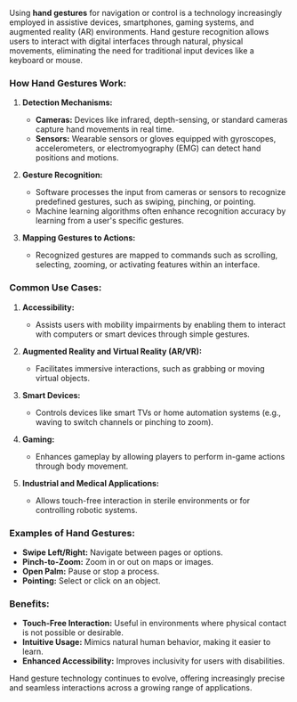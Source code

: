 Using **hand gestures** for navigation or control is a technology increasingly employed in assistive devices, smartphones, gaming systems, and augmented reality (AR) environments. Hand gesture recognition allows users to interact with digital interfaces through natural, physical movements, eliminating the need for traditional input devices like a keyboard or mouse.

### How Hand Gestures Work:
1. **Detection Mechanisms:**
   - **Cameras:** Devices like infrared, depth-sensing, or standard cameras capture hand movements in real time.
   - **Sensors:** Wearable sensors or gloves equipped with gyroscopes, accelerometers, or electromyography (EMG) can detect hand positions and motions.

2. **Gesture Recognition:**
   - Software processes the input from cameras or sensors to recognize predefined gestures, such as swiping, pinching, or pointing.
   - Machine learning algorithms often enhance recognition accuracy by learning from a user's specific gestures.

3. **Mapping Gestures to Actions:**
   - Recognized gestures are mapped to commands such as scrolling, selecting, zooming, or activating features within an interface.

### Common Use Cases:
1. **Accessibility:**
   - Assists users with mobility impairments by enabling them to interact with computers or smart devices through simple gestures.
   
2. **Augmented Reality and Virtual Reality (AR/VR):**
   - Facilitates immersive interactions, such as grabbing or moving virtual objects.

3. **Smart Devices:**
   - Controls devices like smart TVs or home automation systems (e.g., waving to switch channels or pinching to zoom).

4. **Gaming:**
   - Enhances gameplay by allowing players to perform in-game actions through body movement.

5. **Industrial and Medical Applications:**
   - Allows touch-free interaction in sterile environments or for controlling robotic systems.

### Examples of Hand Gestures:
- **Swipe Left/Right:** Navigate between pages or options.
- **Pinch-to-Zoom:** Zoom in or out on maps or images.
- **Open Palm:** Pause or stop a process.
- **Pointing:** Select or click on an object.

### Benefits:
- **Touch-Free Interaction:** Useful in environments where physical contact is not possible or desirable.
- **Intuitive Usage:** Mimics natural human behavior, making it easier to learn.
- **Enhanced Accessibility:** Improves inclusivity for users with disabilities.

Hand gesture technology continues to evolve, offering increasingly precise and seamless interactions across a growing range of applications.
